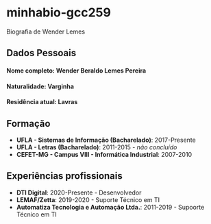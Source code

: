 # minhabio-gcc259
Biografia de  Wender Lemes

## Dados Pessoais

#### Nome completo: Wender Beraldo Lemes Pereira
#### Naturalidade: Varginha
#### Residência atual: Lavras

## Formação

- **UFLA - Sistemas de Informação (Bacharelado)**: 2017-Presente
- **UFLA - Letras (Bacharelado)**: 2011-2015 - *não concluído*
- **CEFET-MG - Campus VIII - Informática Industrial**: 2007-2010

## Experiências profissionais

- **DTI Digital**: 2020-Presente - Desenvolvedor
- **LEMAF/Zetta**: 2019-2020 - Suporte Técnico em TI
- **Automatiza Tecnologia e Automação Ltda.**: 2011-2019 - Supoorte Técnico em TI
